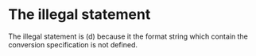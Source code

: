 # The illegal statement

The illegal statement is (d) because it the format string which contain the conversion specification is not defined.